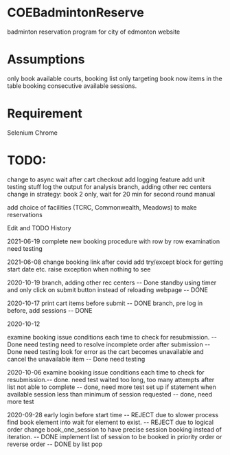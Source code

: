 # COEBadmintonReserve
badminton reservation program for city of edmonton website

# Assumptions
only book available courts, booking list only targeting book now items in the table
booking consecutive available sessions.

# Requirement 
Selenium
Chrome

# TODO:
 change to async wait after cart checkout
 add logging feature 
 add unit testing stuff
 log the output for analysis
 branch, adding other rec centers
 change in strategy: book 2 only, wait for 20 min for second round manual

add choice of facilities (TCRC, Commonwealth, Meadows) to make reservations

Edit and TODO History

2021-06-19
complete new booking procedure with row by row examination
need testing

2021-06-08
change booking link after covid
add try/except block for getting start date etc. raise exception when nothing to see

2020-10-19
branch, adding other rec centers -- Done 
standby using timer and only click on submit button instead of reloading webpage -- DONE


2020-10-17
print cart items before submit -- DONE
branch, pre log in before, add sessions -- DONE

2020-10-12

examine booking issue conditions each time to check for resubmission. -- Done need testing
need to resolve incomplete order after submission -- Done need testing
look for error as the cart becomes unavailable and cancel the unavailable item -- Done need testing


2020-10-06
examine booking issue conditions each time to check for resubmission.-- done. need test
waited too long, too many attempts after list not able to complete -- done, need more test
set up if statement when available session less than minimum of session requested -- done, need more test


2020-09-28
early login before start time -- REJECT due to slower process
find book element into wait for element to exist. -- REJECT due to logical order
change book_one_session to have precise session booking instead of iteration. -- DONE
implement list of session to be booked in priority order or reverse order -- DONE by list pop

